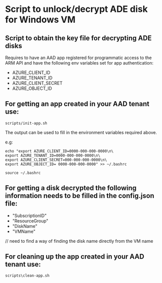 # Script to unlock/decrypt ADE disk for Windows VM

Script to obtain the key file for decrypting ADE disks
---

Requires to have an AAD app registered for programmatic access to the ARM API and have the following env variables set for app authentication:


* AZURE_CLIENT_ID
* AZURE_TENANT_ID
* AZURE_CLIENT_SECRET
* AZURE_OBJECT_ID

For getting an app created in your AAD tenant use:
---

```
scripts/init-app.sh
```

The output can be used to fill in the environment variables required above.

e.g:

```
echo "export AZURE_CLIENT_ID=0000-000-000-0000\n\
export AZURE_TENANT_ID=0000-000-000-0000\n\
export AZURE_CLIENT_SECRET=000-000-000-0000\n\
export AZURE_OBJECT_ID= 0000-000-000-0000" >> ~/.bashrc

source ~/.bashrc
```

For getting a disk decrypted the following information needs to be filled in the config.json file:
---

* "SubscriptionID"
* "ResourceGroup"
* "DiskName"
* "VMName"

// need to find a way of finding the disk name directly from the VM name 

For cleaning up the app created in your AAD tenant use:
---

```
scripts\clean-app.sh
```





